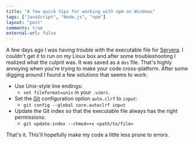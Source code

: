 ```yaml
---
title: "A few quick tips for working with npm on Windows"
tags: ["JavaScript", "Node.js", "npm"]
layout: "post"
comments: true
external-url: false
---
```


A few days ago I was having trouble with the executable file for [Servera](https://github.com/gummesson/servera). I couldn't get it to run on my Linux box and after some troubleshooting I realized what the culprit was. It was saved as a `dos` file. That's highly annoying when you're trying to make your code cross-platform. After some digging around I found a few solutions that seems to work:

- Use Unix-style line endings:
    - `set fileformat=unix` in your `.vimrc`.
- Set the [Git](http://git-scm.com/) configuration option `auto.clrf` to `input`:
    - `git config --global core.autoclrf input` 
- Update the Git index so that the executable file always has the right permissions:
    - `git update-index --chmod=+x <path/to/file>`

That's it. This'll hopefully make my code a little less prone to errors.
